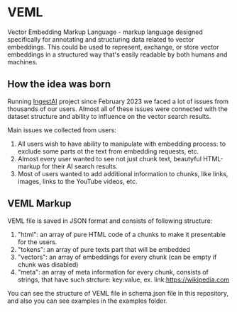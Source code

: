 # VEML
Vector Embedding Markup Language - markup language designed specifically for annotating and structuring data related to vector embeddings. This could be used to represent, exchange, or store vector embeddings in a structured way that's easily readable by both humans and machines.
## How the idea was born
Running [IngestAI](https://ingestai.io) project since February 2023 we faced a lot of issues from thousands of our users. Almost all of these issues were connected with the dataset structure and ability to influence on the vector search results.

Main issues we collected from users:

1. All users wish to have ability to manipulate with embedding process: to exclude some parts ot the text from embedding requests, etc.
2. Almost every user wanted to see not just chunk text, beautyful HTML-markup for their AI search results.
3. Most of users wanted to add additional information to chunks, like links, images, links to the YouTube videos, etc.
## VEML Markup
VEML file is saved in JSON format and consists of following structure:
1. "html": an array of pure HTML code of a chunks to make it presentable for the users.
2. "tokens": an array of pure texts part that will be embedded
3. "vectors": an array of embeddings for every chunk (can be empty if chunk was disabled)
4. "meta": an array of meta information for every chunk, consists of strings, that have such strcture: key:value, ex. link:https://wikipedia.com

You can see the structure of VEML file in schema.json file in this repository, and also you can see examples in the examples folder.